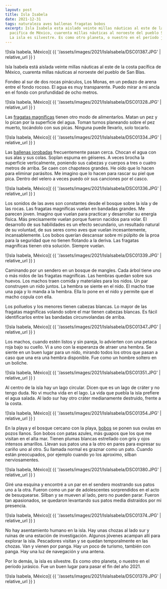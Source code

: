 ```yaml
---
layout: post
title: Isla Isabela
date: 2021-12-31
tags: naturaleza aves ballenas fragatas bobos
excerpt: Isla Isabela esta aislado veinte millas náuticas al este de la costa
  pacifica de México, cuarenta millas náuticas al noroeste del pueblo San Blas.
  La isla es silvestre. Es como otro planeta, o nuestro en el período jurásico.
---
```


![Isla Isabela, México](
  {{ '/assets/images/2021/IslaIsabela/DSC01387.JPG' | relative_url }}
)

Isla Isabela está aislada veinte millas náuticas al este de la costa
pacífica de México, cuarenta millas náuticas al noroeste del pueblo
de San Blas.

Fondeo al sur de dos rocas pináculos, Los Monas, en un pedazo de arena entre
el fondo rocoso.
El agua es muy transparente. Puedo mirar a mi ancla en el fondo con
profundidad de ocho metros.

![Isla Isabela, México](
  {{ '/assets/images/2021/IslaIsabela/DSC01328.JPG' | relative_url }}
)

Las [fragatas magníficas][fregata] tienen otro modo de alimentarlos. Matan un
pez y lo pican por la superficie del agua. Toman turnos planeando sobre el pez
muerto, tocándolo con sus picas.  Ninguna puede llevarlo, solo tocarlo.

![Isla Isabela, México](
  {{ '/assets/images/2021/IslaIsabela/DSC01334.JPG' | relative_url }}
)

Las [ballenas jorobadas][jorobada] frecuentemente pasan cerca.
Chocan el agua con sus alas y sus colas.
Soplan espuma en géiseres. A veces brocha la superficie verticalmente,
poniendo sus cabezas y cuerpos a tres o cuatro metros de arriba.
Se caen con chapoteos grandes. He oído que lo hacen para eliminar
parásitos. Me imagino que lo hacen para rascar su piel que pica.
Dentro del velero a veces puedo oír sus canciones por el casco.

![Isla Isabela, México](
  {{ '/assets/images/2021/IslaIsabela/DSC01336.JPG' | relative_url }}
)

Los sonidos de las aves son constantes desde el bosque sobre la isla y de las
rocas. Las fragatas magníficas vuelan en bandadas grandes.  Me parecen joven.
Imagino que vuelan para practicar y desarrollar su energía física.  Más
precisamente vuelan porque fueron nacidos para volar.  El desarrollo de sus
habilidades es un efecto secundario, un resultado natural de su voluntad, de
sus seres como aves que vuelan incesantemente, incansablemente.  Los bobos
querían descansar sobre mi púlpito de la proa para la seguridad que no tienen
flotando a la deriva. Las fragatas magníficas tienen otra solución.  Siempre
vuelan.

![Isla Isabela, México](
  {{ '/assets/images/2021/IslaIsabela/DSC01339.JPG' | relative_url }}
)

Caminando por un sendero en un bosque de mangles. Cada árbol tiene uno o
más nidos de las fragatas magníficas.
Las hembras quedan sobre sus huevos. Los machos traen
comida y materiales para los nidos.
Un par construyen un nido juntos. La hembra se siente en el nido.
El macho trae una paja y lo manda a la hembra.
Ella lo pone en el nido y permite que el macho copula con ella.

Los polluelos y los menores tienen cabezas blancas.
Lo mayor de las fragatas magníficas volando sobre el mar tienen cabezas blancas.
Es fácil identificarlos entre las bandadas circunvolandas de arriba.

![Isla Isabela, México](
  {{ '/assets/images/2021/IslaIsabela/DSC01347.JPG' | relative_url }}
)

Los machos, cuando estén listos y sin pareja, lo advierten con una petaca
roja bajo su cuello. Vi a uno con la esperanza de atraer una hembra. Se siente
en un buen lugar para un nido, mirando todos los otros que pasan a caso que
una era una hembra disponible. Fue como un hombre soltero en un boliche.

![Isla Isabela, México](
  {{ '/assets/images/2021/IslaIsabela/DSC01351.JPG' | relative_url }}
)

Al centro de la isla hay un lago circular. Dicen que es un lago de cráter y
no tengo duda. No vi mucha vida en el lago. La vida que puebla la isla
prefiere el agua salada. Al lado sur hay otro cráter medianamente destruido,
frente a la costa.

![Isla Isabela, México](
  {{ '/assets/images/2021/IslaIsabela/DSC01354.JPG' | relative_url }}
)

En la playa y el bosque cercano con la playa, [bobos][patiazul] se ponen sus ovulas en
pozos llanos. Son bobos con patas azules, más guapos que los que me visitan
en el alta mar. Tienen plumas blancas estrellado con gris y ojos intensos
amarillos. Llevan sus patos una a la otro en pares para expresar su cariño
uno al otro. Su llamada normal es graznar como un pato. Cuando están
preocupados, por ejemplo cuando yo los aproximo, silban nerviosamentes.

![Isla Isabela, México](
  {{ '/assets/images/2021/IslaIsabela/DSC01380.JPG' | relative_url }}
)

Giré una esquina y encontré a un par en el sendero mostrando sus patos uno
a la otra. Fueron como un par de adolescentes sorprendidos en el acto de
besuquearse. Silban y se mueven al lado, pero no pueden parar. Fueron tan
apasionados, se quedaron levantando sus patos media distraídos por mi
presencia.

![Isla Isabela, México](
  {{ '/assets/images/2021/IslaIsabela/DSC01374.JPG' | relative_url }}
)

No hay asentamiento humano en la isla. Hay unas chozas al lado sur y ruinas de
una estación de investigación.  Algunos jóvenes acampan allí para explorar la
isla.  Pescadores visitan y se quedan temporalmente en las chozas. Van y vienen
por panga. Hay un poco de turismo, también con panga.  Hay una luz de
navegación y una antena.

Por lo demás, la isla es silvestre. Es como otro planeta, o nuestro en el
período jurásico. Fue un buen lugar para pasar el fin del año 2021.

![Isla Isabela, México](
  {{ '/assets/images/2021/IslaIsabela/DSC01379.JPG' | relative_url }}
)

[fregata]: https://es.wikipedia.org/wiki/Fregata_magnificens
  "Fregata magnificens"
[patiazul]: https://es.wikipedia.org/wiki/Sula_nebouxii
  "una especie de ave Suliforme de la familia Sulidae propia del Pacífico americano"
[jorobada]: https://es.wikipedia.org/wiki/Megaptera_novaeangliae
  "ballena jorobada"
